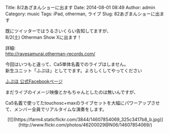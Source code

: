 Title: 8/2あざまんショーに出ます
Date: 2014-08-01 08:49
Author: admin
Category: music
Tags: iPad, otherman, ライブ
Slug: 82あざまんショーに出ます

既にツイッターではうるさいくらい告知してますが、  
8/2(土) Otherman Show Xに出ます！

詳細:  
<http://ravesamurai.otherman-records.com/>

今回はいつもと違って、Ca5単体名義でのライブはしません。  
新生ユニット「ふぷほ」としてでます。よろしくしてやってください

[ふぷほ 公式Facebookページ](https://www.facebook.com/fupuho)

まだライブのイメージ映像とかもちゃんとしたのは無いんですが、  

Ca5名義で使ってたtouchosc+maxのライブセットを大幅にパワーアップさせて、メンバー全員でリアルタイムな演奏をします。

<p>
<center>
[![](https://farm4.staticflickr.com/3844/14607854069_325c3417b8_b.jpg)](http://www.flickr.com/photos/46200029@N06/14607854069/)

</center>
</p>

